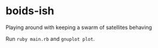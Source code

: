 # boids-ish

Playing around with keeping a swarm of satellites behaving

Run `ruby main.rb` and `gnuplot plot`.
